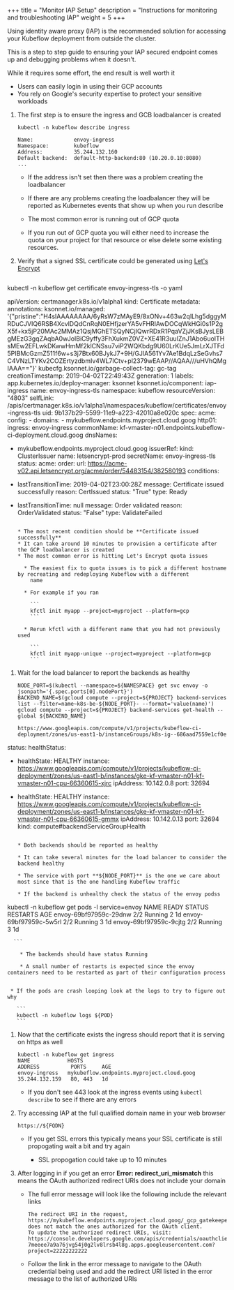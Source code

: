 +++
title = "Monitor IAP Setup"
description = "Instructions for monitoring and troubleshooting IAP"
weight = 5
+++

Using identity aware proxy (IAP) is the recommended solution for accessing your Kubeflow 
deployment from outside the cluster.

This is a step to step guide to ensuring your IAP secured endpoint comes up and
debugging problems when it doesn't.

While it requires some effort, the end result is well worth it

 * Users can easily login in using their GCP accounts
 * You rely on Google's security expertise to protect your sensitive workloads


 1. The first step is to ensure the ingress and GCB loadbalancer is created
  
     ```
     kubectl -n kubeflow describe ingress

     Name:             envoy-ingress
     Namespace:        kubeflow
     Address:          35.244.132.160
     Default backend:  default-http-backend:80 (10.20.0.10:8080)
     ...
     ```

     * If the address isn't set then there was a problem creating the loadbalancer

     * If there are any problems creating the loadbalancer they will be reported as Kubernetes events that show up
       when you run describe

     * The most common error is running out of GCP quota

     * If you run out of GCP quota you will either need to increase the quota on your project for that resource
       or else delete some existing resources.


 1. Verify that a signed SSL certificate could be generated using [Let's Encrypt](https://letsencrypt.org/)

     ```
kubectl -n kubeflow get certificate envoy-ingress-tls  -o yaml

apiVersion: certmanager.k8s.io/v1alpha1
kind: Certificate
metadata:
  annotations:
    ksonnet.io/managed: '{"pristine":"H4sIAAAAAAAA/6yRsW7zMAyE9/8xONv+463w2qlLhg5dggyMRDuCJVIQ6RSB4XcvlDQdCnRqN0EHfjzerYA5vFHRIAwDOCqWkHGi0s1P2gX5f+kx5jP20MAc2MMAz1QsjMGhETSQyNCjIQwrRDxR1PqaVZjJKsBJysLEBgMEzG3gqZAqbA0wJoIBiC9yffy3FhXukmZ0VZ+XE41R3uuIZnJ1Abo6uoITHsMEw2EFLwkDKwwHmMf2klCNSsu7viP2WQKbdg9U60LrKUe5JmLrXJTFd5PIBMcGzmZ511f6w+s3j7Btx60BJykJ7+9H/GJlA561Yv7Ae1BdqLzSeGvhs7C4VNzLTYKv2COZErtyzdbmIv4WL7lCtv+pl2379wEAAP//AQAA///uHVhQMgIAAA=="}'
    kubecfg.ksonnet.io/garbage-collect-tag: gc-tag
  creationTimestamp: 2019-04-02T22:49:43Z
  generation: 1
  labels:
    app.kubernetes.io/deploy-manager: ksonnet
    ksonnet.io/component: iap-ingress
  name: envoy-ingress-tls
  namespace: kubeflow
  resourceVersion: "4803"
  selfLink: /apis/certmanager.k8s.io/v1alpha1/namespaces/kubeflow/certificates/envoy-ingress-tls
  uid: 9b137b29-5599-11e9-a223-42010a8e020c
spec:
  acme:
    config:
    - domains:
      - mykubeflow.endpoints.myproject.cloud.goog
      http01:
        ingress: envoy-ingress
  commonName: kf-vmaster-n01.endpoints.kubeflow-ci-deployment.cloud.goog
  dnsNames:
  - mykubeflow.endpoints.myproject.cloud.goog
  issuerRef:
    kind: ClusterIssuer
    name: letsencrypt-prod
  secretName: envoy-ingress-tls
status:
  acme:
    order:
      url: https://acme-v02.api.letsencrypt.org/acme/order/54483154/382580193
  conditions:
  - lastTransitionTime: 2019-04-02T23:00:28Z
    message: Certificate issued successfully
    reason: CertIssued
    status: "True"
    type: Ready
  - lastTransitionTime: null
    message: Order validated
    reason: OrderValidated
    status: "False"
    type: ValidateFailed

     ```

     * The most recent condition should be **Certificate issued successfully**
     * It can take around 10 minutes to provision a certificate after the GCP loadbalancer is created
     * The most common error is hitting Let's Encrypt quota issues
       
       * The easiest fix to quota issues is to pick a different hostname by recreating and redeploying Kubeflow with a different
         name 

       * For example if you ran 

         ```
         kfctl init myapp --project=myproject --platform=gcp
         ```

       * Rerun kfctl with a different name that you had not previously used

         ```
         kfctl init myapp-unique --project=myproject --platform=gcp
         ```

  1. Wait for the load balancer to report the backends as healthy

     ```
     NODE_PORT=$(kubectl --namespace=${NAMESPACE} get svc envoy -o jsonpath='{.spec.ports[0].nodePort}')
     BACKEND_NAME=$(gcloud compute --project=${PROJECT} backend-services list --filter=name~k8s-be-${NODE_PORT}- --format='value(name)')
     gcloud compute --project=${PROJECT} backend-services get-health --global ${BACKEND_NAME}

     https://www.googleapis.com/compute/v1/projects/kubeflow-ci-deployment/zones/us-east1-b/instanceGroups/k8s-ig--686aad7559e1cf0e
status:
  healthStatus:
  - healthState: HEALTHY
    instance: https://www.googleapis.com/compute/v1/projects/kubeflow-ci-deployment/zones/us-east1-b/instances/gke-kf-vmaster-n01-kf-vmaster-n01-cpu-66360615-xjrc
    ipAddress: 10.142.0.8
    port: 32694
  - healthState: HEALTHY
    instance: https://www.googleapis.com/compute/v1/projects/kubeflow-ci-deployment/zones/us-east1-b/instances/gke-kf-vmaster-n01-kf-vmaster-n01-cpu-66360615-gmmx
    ipAddress: 10.142.0.13
    port: 32694
  kind: compute#backendServiceGroupHealth

    ```

    * Both backends should be reported as healthy

    * It can take several minutes for the load balancer to consider the backend healthy

    * The service with port **${NODE_PORT}** is the one we care about most since that is the one handling Kubeflow traffic

    * If the backend is unhealthy check the status of the envoy podss

      ```
kubectl -n kubeflow get pods -l service=envoy
NAME                     READY     STATUS    RESTARTS   AGE
envoy-69bf97959c-29dnw   2/2       Running   2          1d
envoy-69bf97959c-5w5rl   2/2       Running   3          1d
envoy-69bf97959c-9cjtg   2/2       Running   3          1d

      ```

      	* The backends should have status Running

      	* A small number of restarts is expected since the envoy containers need to be restarted as part of their configuration process


     * If the pods are crash looping look at the logs to try to figure out why

       ```
       kubectl -n kubeflow logs ${POD}
       ```

 1. Now that the certificate exists the ingress should report that it is serving on https as well

       ```
       kubectl -n kubeflow get ingress
       NAME            HOSTS                                                        ADDRESS          PORTS     AGE
       envoy-ingress   mykubeflow.endpoints.myproject.cloud.goog   35.244.132.159   80, 443   1d
       ```

     * If you don't see 443 look at the ingress events using `kubectl describe` to see if there are any errors


 1. Try accessing IAP at the full qualified domain name in your web browser

     ```
     https://${FQDN}     
     ```

     * If you get SSL errors this typically means your SSL certificate is still propogating wait a bit and try again

       * SSL propogation could take up to 10 minutes

  1. After logging in if you get an error **Error: redirect_uri_mismatch** this means the OAuth authorized redirect 
     URIs does not include your domain

  	 * The full error message will look like the following include the relevant links

  	   ```
  	   The redirect URI in the request, https://mykubeflow.endpoints.myproject.cloud.goog/_gcp_gatekeeper/authenticate, does not match the ones authorized for the OAuth client. 
  	   To update the authorized redirect URIs, visit: https://console.developers.google.com/apis/credentials/oauthclient/22222222222-7meeee7a9a76jvg54j0g2lv8lrsb4l8g.apps.googleusercontent.com?project=22222222222
  	   ```

  	 * Follow the link in the error message to navigate to the OAuth credential being used and add the redirect URI listed in the error
  	   message to the list of authorized URIs
